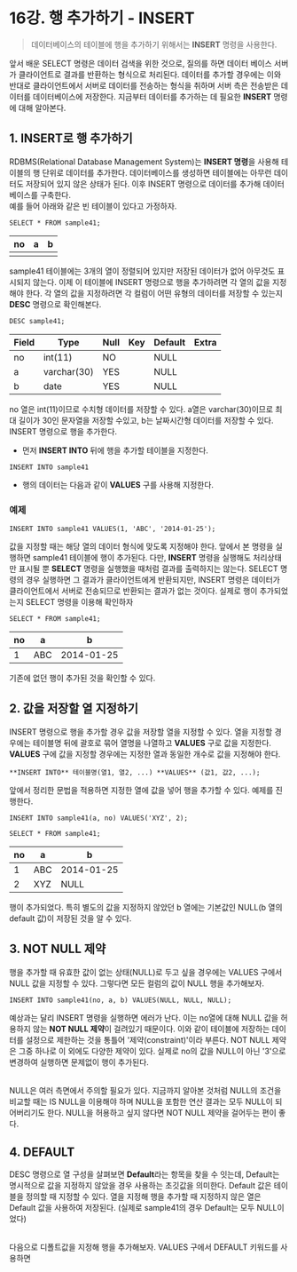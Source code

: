 # 16강. 행 추가하기 - INSERT
> 데이터베이스의 테이블에 행을 추가하기 위해서는 **INSERT** 명령을 사용한다.

앞서 배운 SELECT 명령은 데이터 검색을 위한 것으로, 질의를 하면 데이터 베이스 서버가 클라이언트로 결과를 반환하는 형식으로 처리된다. 
데이터를 추가할 경우에는 이와 반대로 클라이언트에서 서버로 데이터를 전송하는 형식을 취하며 서버 측은 전송받은 데이터를 데이터베이스에 저장한다.
지금부터 데이터를 추가하는 데 필요한 **INSERT** 명령에 대해 알아본다. 

## 1. INSERT로 행 추가하기 
RDBMS(Relational Database Management System)는 **INSERT 명령**을 사용해 테이블의 행 단위로 데이터를 추가한다.
데이터베이스를 생성하면 테이블에는 아무런 데이터도 저장되어 있지 않은 상태가 된다. 이후 INSERT 명령으로 데이터를 추가해 데이터베이스를 구축한다. 
<br>
예를 들어 아래와 같은 빈 테이블이 있다고 가정하자. 
```mysql
SELECT * FROM sample41;
```

no|a|b
--|-|-
  | |
sample41 테이블에는 3개의 열이 정렬되어 있지만 저장된 데이터가 없어 아무것도 표시되지 않는다. 이제 이 테이블에 INSERT 명령으로 행을 
추가하려면 각 열의 값을 지정해야 한다. 각 열의 값을 지정하려면 각 컬럼이 어떤 유형의 데이터를 저장할 수 있는지 **DESC** 명령으로 확인해본다. 
```mysql
DESC sample41;
```
Field|Type|Null|Key|Default|Extra
-|-|-|-|-|-
no|int(11)|NO| |NULL|
a|varchar(30)|YES| |NULL|
b|date|YES| |NULL|
no 열은 int(11)이므로 수치형 데이터를 저장할 수 있다. a열은 varchar(30)이므로 최대 길이가 30인 문자열을 저장할 수있고, b는 날짜시간형 데이터를 저장할 수 있다.
INSERT 명령으로 행을 추가한다. <br>
* 먼저 **INSERT INTO** 뒤에 행을 추가할 테이블을 지정한다. 
```mysql
INSERT INTO sample41
```
* 행의 데이터는 다음과 같이 **VALUES** 구를 사용해 지정한다.
### 예제
```mysql
INSERT INTO sample41 VALUES(1, 'ABC', '2014-01-25');
```
값을 지정할 때는 해당 열의 데이터 형식에 맞도록 지정해야 한다. 앞에서 본 명령을 실행하면 sample41 테이블에 행이 추가된다. 
다만, **INSERT** 명령을 실행해도 처리상태만 표시될 뿐 **SELECT** 명령을 실행했을 때처럼 결과를 출력하지는 않는다. SELECT 명령의 경우 실행하면 
그 결과가 클라이언트에게 반환되지만, INSERT 명령은 데이터가 클라이언트에서 서버로 전송되므로 반환되는 결과가 없는 것이다. 실제로 행이 추가되었는지 SELECT 명령을 이용해 확인하자
```mysql
SELECT * FROM sample41;
```
no|a|b
-|-|-
1|ABC|2014-01-25
기존에 없던 행이 추가된 것을 확인할 수 있다. 
## 2. 값을 저장할 열 지정하기 
INSERT 명령으로 행을 추가할 경우 값을 저장할 열을 지정할 수 있다. 열을 지정할 경우에는 테이블명 뒤에 괄호로 묶어 열명을 나열하고 **VALUES** 구로 값을 지정한다. 
**VALUES** 구에 값을 지정할 경우에는 지정한 열과 동일한 개수로 값을 지정해야 한다.
```mysql
**INSERT INTO** 테이블명(열1, 열2, ...) **VALUES** (값1, 값2, ...);
```
앞에서 정리한 문법을 적용하면 지정한 열에 값을 넣어 행을 추가할 수 있다. 예제를 진행한다. 
```mysql
INSERT INTO sample41(a, no) VALUES('XYZ', 2);

SELECT * FROM sample41;
```

no|a|b
--|-|-
1|ABC|2014-01-25
2|XYZ|NULL

행이 추가되었다. 특히 별도의 값을 지정하지 않았던 b 열에는 기본값인 NULL(b 열의 default 값)이 저장된 것을 알 수 있다.

## 3. NOT NULL 제약
행을 추가할 때 유효한 값이 없는 상태(NULL)로 두고 싶을 경우에는 VALUES 구에서 NULL 값을 지정할 수 있다. 그렇다면 모든 컬럼의 값이 NULL 행을 추가해보자.
```mysql
INSERT INTO sample41(no, a, b) VALUES(NULL, NULL, NULL);
```
예상과는 달리 INSERT 명령을 실행하면 에러가 난다. 이는 no열에 대해 NULL 값을 허용하지 않는 **NOT NULL 제약**이 걸려있기 때문이다. 이와 같이 테이블에 저장하는 데이터를 
설정으로 제한하는 것을 통틀어 '제약(constraint)'이라 부른다. NOT NULL 제약은 그중 하나로 이 외에도 다양한 제약이 있다. 
실제로 no의 값을 NULL이 아닌 '3'으로 변경하여 실행하면 문제없이 행이 추가된다. <br> <br>

NULL은 여러 측면에서 주의할 필요가 있다. 지금까지 알아본 것처럼 NULL의 조건을 비교할 때는 IS NULL을 이용해야 하며 NULL을 포함한 연산 결과는 모두 NULL이 되어버리기도 한다. 
NULL을 허용하고 싶지 않다면 NOT NULL 제약을 걸어두는 편이 좋다. 
## 4. DEFAULT 
DESC 명령으로 열 구성을 살펴보면 **Default**라는 항목을 찾을 수 잇는데, Default는 명시적으로 값을 지정하지 않았을 경우 사용하는 초깃값을 의미한다. 
Default 값은 테이블을 정의할 때 지정할 수 있다. 열을 지정해 행을 추가할 때 지정하지 않은 열은 Default 값을 사용하여 저장된다. (실제로 sample41의 경우 Default는 모두 NULL이었다) <br> <br>

다음으로 디폴트값을 지정해 행을 추가해보자. VALUES 구에서 DEFAULT 키워드를 사용하면 


